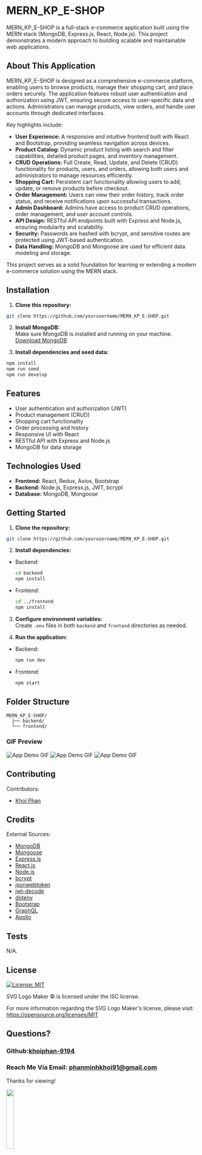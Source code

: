 # MERN_KP_E-SHOP

MERN_KP_E-SHOP is a full-stack e-commerce application built using the MERN stack (MongoDB, Express.js, React, Node.js). This project demonstrates a modern approach to building scalable and maintainable web applications.
## About This Application

MERN_KP_E-SHOP is designed as a comprehensive e-commerce platform, enabling users to browse products, manage their shopping cart, and place orders securely. The application features robust user authentication and authorization using JWT, ensuring secure access to user-specific data and actions. Administrators can manage products, view orders, and handle user accounts through dedicated interfaces.

Key highlights include:

- **User Experience:** A responsive and intuitive frontend built with React and Bootstrap, providing seamless navigation across devices.
- **Product Catalog:** Dynamic product listing with search and filter capabilities, detailed product pages, and inventory management.
- **CRUD Operations:** Full Create, Read, Update, and Delete (CRUD) functionality for products, users, and orders, allowing both users and administrators to manage resources efficiently.
- **Shopping Cart:** Persistent cart functionality allowing users to add, update, or remove products before checkout.
- **Order Management:** Users can view their order history, track order status, and receive notifications upon successful transactions.
- **Admin Dashboard:** Admins have access to product CRUD operations, order management, and user account controls.
- **API Design:** RESTful API endpoints built with Express and Node.js, ensuring modularity and scalability.
- **Security:** Passwords are hashed with bcrypt, and sensitive routes are protected using JWT-based authentication.
- **Data Handling:** MongoDB and Mongoose are used for efficient data modeling and storage.

This project serves as a solid foundation for learning or extending a modern e-commerce solution using the MERN stack.

## Installation

1. **Clone this repository:**
  ```bash
  git clone https://github.com/yourusername/MERN_KP_E-SHOP.git
  ```

2. **Install MongoDB:**  
  Make sure MongoDB is installed and running on your machine. [Download MongoDB](https://www.mongodb.com/try/download/community)

3. **Install dependencies and seed data:**
  ```bash
  npm install
  npm run seed
  npm run develop
  ```

## Features

- User authentication and authorization (JWT)
- Product management (CRUD)
- Shopping cart functionality
- Order processing and history
- Responsive UI with React
- RESTful API with Express and Node.js
- MongoDB for data storage

## Technologies Used

- **Frontend:** React, Redux, Axios, Bootstrap
- **Backend:** Node.js, Express.js, JWT, bcrypt
- **Database:** MongoDB, Mongoose

## Getting Started

1. **Clone the repository:**
  ```bash
  git clone https://github.com/yourusername/MERN_KP_E-SHOP.git
  ```

2. **Install dependencies:**
  - Backend:
    ```bash
    cd backend
    npm install
    ```
  - Frontend:
    ```bash
    cd ../frontend
    npm install
    ```

3. **Configure environment variables:**  
  Create `.env` files in both `backend` and `frontend` directories as needed.

4. **Run the application:**
  - Backend:
    ```bash
    npm run dev
    ```
  - Frontend:
    ```bash
    npm start
    ```

## Folder Structure

```
MERN_KP_E-SHOP/
  ├── backend/
  └── frontend/
```

### GIF Preview

![App Demo GIF](./Assets/demo-01.gif)
![App Demo GIF](./Assets/demo-02.gif)
![App Demo GIF](./Assets/demo-03.gif)

## Contributing


Contributors: <br />

- [Khoi Phan](https://github.com/khoiphan-9194)

## Credits

External Sources: <br />
- [MongoDB](https://www.mongodb.com/) <br />
- [Mongoose](https://www.npmjs.com/package/mongoose) <br />
- [Express.js](https://www.npmjs.com/package/express) <br />
- [React.js](https://react.dev/) <br />
- [Node.js](https://nodejs.org/en) <br />
- [bcrypt](https://www.npmjs.com/package/bcrypt) <br />
- [jsonwebtoken](https://www.npmjs.com/package/jsonwebtoken) <br />
- [jwt-decode](https://www.npmjs.com/package/jwt-decode) <br />
- [dotenv](https://www.npmjs.com/package/dotenv) <br />
- [Bootstrap](https://getbootstrap.com/) <br />
- [GraphQL](https://graphql.org/) <br />
- [Apollo](https://www.apollographql.com/) <br />

## Tests

N/A.

## License
[![License: MIT](https://img.shields.io/badge/license-MIT-red)](https://opensource.org/licenses/MIT)

SVG Logo Maker © is licensed under the ISC license.  

For more information regarding the SVG Logo Maker's license, please visit: 
https://opensource.org/licenses/MIT

## Questions?
  
### Github:[khoiphan-9194](https://github.com/khoiphan-9194)
  
### Reach Me Via Email: phanminhkhoi91@gmail.com

Thanks for viewing!

<img src="https://raw.githubusercontent.com/its-jefe/image-hosting/main/goal-pole.png" width="20%">


